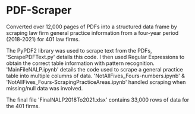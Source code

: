 # PDF-Scraper
Converted over 12,000 pages of PDFs into a structured data frame by scraping law firm general practice information from a four-year period (2018-2021) for 401 law firms. 

The PyPDF2 library was used to scrape text from the PDFs, 'ScrapePDFText.py' details this code. I then used Regular Expressions to obtain the correct table information with pattern recognition.
'MainFileNALP.ipynb' details the code used to scrape a general practice table into multiple columns of data. 'NotAllFives_Fours-numbers.ipynb' & 'NotAllFives_Fours-ScrapingPracticeAreas.ipynb' handled scraping when missing/null data was involved.

The final file 'FinalNALP2018To2021.xlsx' contains 33,000 rows of data for the 401 firms.
